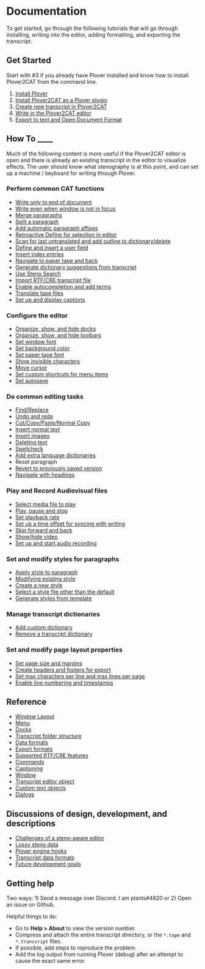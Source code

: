 # Documentation

To get started, go through the following tutorials that will go through installing, writing into the editor, adding formatting, and exporting the transcript.

## Get Started

Start with #3 if you already have Plover installed and know how to install Plover2CAT from the command line.

1. [Install Plover](tutorials/install-plover.md)
2. [Install Plover2CAT as a Plover plugin](tutorials/install-plover2cat.md)
3. [Create new transcript in Plover2CAT](tutorials/create-transcript.md)
4. [Write in the Plover2CAT editor](tutorials/writing-editor.md)
5. [Export to text and Open Document Format](tutorials/export-file.md)

## How To ____

Much of the following content is more useful if the Plover2CAT editor is open and there is already an existing transcript in the editor to visualize effects. The user should know what stenography is at this point, and can set up a machine / keyboard for writing through Plover.

### Perform common CAT functions

- [Write only to end of document](howto/lockcursor.md)
- [Write even when window is not in focus](howto/captureoutput.md)
- [Merge paragraphs](howto/mergepar.md)
- [Split a paragraph](howto/splitpar.md)
- [Add automatic paragraph affixes](howto/auto_affixes.md)
- [Retroactive Define for selection in editor](howto/retrodefine.md)
- [Scan for last untranslated and add outline to dictionary/delete](howto/definelast.md)
- [Define and insert a user field](howto/userfield.md)
- [Insert index entries](howto/indices.md)
- [Navigate to paper tape and back](howto/tapelinking.md)
- [Generate dictionary suggestions from transcript](howto/transcriptsuggest.md)
- [Use Steno Search](howto/stenosearch.md)
- [Import RTF/CRE transcript file](howto/importrtf.md)
- [Enable autocompletion and add terms](howto/autocompletion.md)
- [Translate tape files](howto/translatetape.md)
- [Set up and display captions](howto/captions.md)

### Configure the editor

- [Organize, show, and hide docks](howto/dockmanagement.md)
- [Organize, show, and hide toolbars](howto/toolbarmanagement.md)
- [Set window font](howto/windowfont.md)
- [Set background color](howto/backgroundcolor.md)
- [Set paper tape font](howto/papertapefont.md)
- [Show invisible characters](howto/showall.md)
- [Move cursor](howto/cursormove.md)
- [Set custom shortcuts for menu items](howto/setcustomshortcuts.md)
- [Set autosave](howto/autosave.md)

### Do common editing tasks

- [Find/Replace](howto/findreplace.md)
- [Undo and redo](howto/undoredo.md)
- [Cut/Copy/Paste/Normal Copy](howto/copypaste.md)
- [Insert normal text](howto/insertnorm.md)
- [Insert images](howto/insertimages.md)
- [Deleting text](howto/deletetext.md)
- [Spellcheck](howto/spellcheck.md)
- [Add extra language dictionaries](howto/addspelldict.md)
- Reset paragraph
- [Revert to previously saved version](howto/revert.md)
- [Navigate with headings](howto/navigate.md)

### Play and Record Audiovisual files

- [Select media file to play](howto/selectmedia.md)
- [Play, pause and stop](howto/playpause.md)
- [Set playback rate](howto/playbackrate.md)
- [Set up a time offset for syncing with writing](howto/audiosync.md)
- [Skip forward and back](howto/audioseeking.md)
- [Show/hide video](howto/videotoggle.md)
- [Set up and start audio recording](howto/audiorecording.md)

### Set and modify styles for paragraphs

- [Apply style to paragraph](howto/applystyle.md)
- [Modifying existing style](howto/modstyle.md)
- [Create a new style](howto/newstyle.md)
- [Select a style file other than the default](howto/selectstylefile.md)
- [Generate styles from template](howto/generatestyletemplate.md)

### Manage transcript dictionaries

- [Add custom dictionary](howto/adddict.md)
- [Remove a transcript dictionary](howto/removedict.md)

### Set and modify page layout properties

- [Set page size and margins](howto/pagesetup.md)
- [Create headers and footers for export](howto/headerfooter.md)
- [Set max characters per line and max lines per page](howto/maxlinemaxchar.md)
- [Enable line numbering and timestamps](howto/linenumtimestamp.md)

## Reference

- [Window Layout](reference/editorlayout.md)
- [Menu](reference/menu.md)
- [Docks](reference/docks.md)
- [Transcript folder structure](reference/folderstructure.md)
- [Data formats](reference/dataformat.md)
- [Export formats](reference/export.md)
- [Supported RTF/CRE features](reference/rtf_support.md)
- [Commands](reference/commands.md)
- [Captioning](reference/captions.md)
- [Window](reference/main.md)
- [Transcript editor object](reference/transcripteditor.md)
- [Custom text objects](reference/elements.md)
- [Dialogs](reference/dialogs.md)

## Discussions of design, development, and descriptions

- [Challenges of a steno-aware editor](discussion/stenoeditor.md)
- [Lossy steno data](discussion/lossysteno.md)
- [Plover engine hooks](discussion/enginehooks.md)
- [Transcript data formats](discussion/transcriptdata.md)
- [Future development goals](discussion/development.md)

## Getting help

Two ways: 1) Send a message over Discord. I am plants#4820 or 2) Open an issue on Github.

Helpful things to do: 
- Go to **Help > About** to view the version number.
- Compress and attach the entire transcript directory, or the `*.tape` and `*.transcript` files. 
- If possible, add steps to reproduce the problem. 
- Add the log output from running Plover (debug) after an attempt to cause the exact same error.

